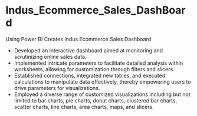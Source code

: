 # Indus_Ecommerce_Sales_DashBoard
Using Power BI Creates Indus Ecommerce Sales Dashboard
- Developed an interactive dashboard aimed at monitoring and scrutinizing online sales data.
- Implemented intricate parameters to facilitate detailed analysis within worksheets, allowing for customization through filters and slicers.
- Established connections, integrated new tables, and executed calculations to manipulate data effectively, thereby empowering users to drive parameters for visualizations.
- Employed a diverse range of customized visualizations including but not limited to bar charts, pie charts, donut charts, clustered bar charts, scatter charts, line charts, area charts, maps, and slicers.
